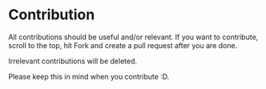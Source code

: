 # Contribution
All contributions should be useful and/or relevant. If you want to contribute, scroll to the top, hit Fork and create a pull request after you are done.<BR>
  
Irrelevant contributions will be deleted.<BR>
  
Please keep this in mind when you contribute :D.
